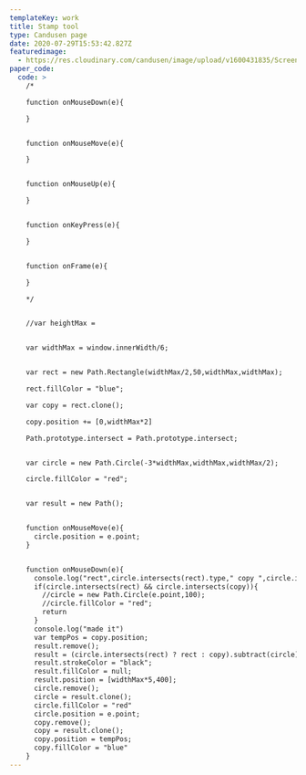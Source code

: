 ```yaml
---
templateKey: work
title: Stamp tool
type: Candusen page
date: 2020-07-29T15:53:42.827Z
featuredimage:
  - https://res.cloudinary.com/candusen/image/upload/v1600431835/Screen_Shot_2020-09-17_at_6.56.49_PM_rd08h4.png
paper_code:
  code: >
    /*

    function onMouseDown(e){

    }


    function onMouseMove(e){

    }


    function onMouseUp(e){

    }


    function onKeyPress(e){

    }


    function onFrame(e){

    }

    */


    //var heightMax =


    var widthMax = window.innerWidth/6;


    var rect = new Path.Rectangle(widthMax/2,50,widthMax,widthMax);

    rect.fillColor = "blue";

    var copy = rect.clone();

    copy.position += [0,widthMax*2]

    Path.prototype.intersect = Path.prototype.intersect;


    var circle = new Path.Circle(-3*widthMax,widthMax,widthMax/2);

    circle.fillColor = "red";


    var result = new Path();


    function onMouseMove(e){
      circle.position = e.point;
    }


    function onMouseDown(e){
      console.log("rect",circle.intersects(rect).type," copy ",circle.intersects(copy).type);
      if(circle.intersects(rect) && circle.intersects(copy)){
        //circle = new Path.Circle(e.point,100);
        //circle.fillColor = "red";
        return
      }
      console.log("made it")
      var tempPos = copy.position;
      result.remove();
      result = (circle.intersects(rect) ? rect : copy).subtract(circle)
      result.strokeColor = "black";
      result.fillColor = null;
      result.position = [widthMax*5,400];
      circle.remove();
      circle = result.clone();
      circle.fillColor = "red"
      circle.position = e.point;
      copy.remove();
      copy = result.clone();
      copy.position = tempPos;
      copy.fillColor = "blue"
    }
---
```

